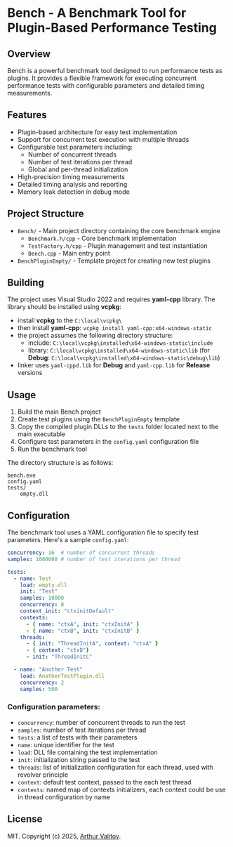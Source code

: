 # Bench - A Benchmark Tool for Plugin-Based Performance Testing

## Overview
Bench is a powerful benchmark tool designed to run performance tests as plugins. It provides a flexible framework for executing concurrent performance tests with configurable parameters and detailed timing measurements.

## Features
- Plugin-based architecture for easy test implementation
- Support for concurrent test execution with multiple threads
- Configurable test parameters including:
  * Number of concurrent threads
  * Number of test iterations per thread
  * Global and per-thread initialization
- High-precision timing measurements
- Detailed timing analysis and reporting
- Memory leak detection in debug mode

## Project Structure
- `Bench/` - Main project directory containing the core benchmark engine
  * `Benchmark.h/cpp` - Core benchmark implementation
  * `TestFactory.h/cpp` - Plugin management and test instantiation
  * `Bench.cpp` - Main entry point
- `BenchPluginEmpty/` - Template project for creating new test plugins

## Building
The project uses Visual Studio 2022 and requires **yaml-cpp** library. The library should be installed using **vcpkg**:

- install **vcpkg** to the `C:\local\vcpkg\`
- then install **yaml-cpp**: `vcpkg install yaml-cpp:x64-windows-static`
- the project assumes the following directory structure:
  * include: `C:\local\vcpkg\installed\x64-windows-static\include`
  * library: `C:\local\vcpkg\installed\x64-windows-static\lib` (for **Debug**: `C:\local\vcpkg\installed\x64-windows-static\debug\lib`)
- linker uses `yaml-cppd.lib` for **Debug** and `yaml-cpp.lib` for **Release** versions


## Usage
1. Build the main Bench project
2. Create test plugins using the `BenchPluginEmpty` template
3. Copy the compiled plugin DLLs to the `tests` folder located next to the main executable
4. Configure test parameters in the `config.yaml` configuration file
5. Run the benchmark tool

The directory structure is as follows:

```plaintext
bench.exe
config.yaml
tests/
    empty.dll
```

## Configuration
The benchmark tool uses a YAML configuration file to specify test parameters. Here's a sample `config.yaml`:

```yaml
concurrency: 16  # number of concurrent threads
samples: 1000000 # number of test iterations per thread

tests:
  - name: Test
    load: empty.dll
    init: "Test"
    samples: 10000
    concurrency: 8
    context_init: "ctxinitDefault"
    contexts:
      - { name: "ctxA", init: "ctxInitA" }
      - { name: "ctxB", init: "ctxInitB" }
    threads:
      - { init: "ThreadInitA", context: "ctxA" }
      - { context: "ctxB"}
      - init: "ThreadInitC"

  - name: "Another Test"
    load: AnotherTestPlugin.dll
    concurrency: 2
    samples: 500
```

### Configuration parameters:
- `concurrency`: number of concurrent threads to run the test
- `samples`: number of test iterations per thread
- `tests`: a list of tests with their parameters
- `name`: unique identifier for the test
- `load`: DLL file containing the test implementation
- `init`: initialization string passed to the test
- `threads`: list of initialization configuration for each thread, used with revolver principle
- `context`: default test context, passed to the each test thread
- `contexts`: named map of contexts initializers, each context could be use in thread configuration by name

## License

MIT. Copyright (c) 2025, [Arthur Valitov](https://github.com/arthur-cpp).
